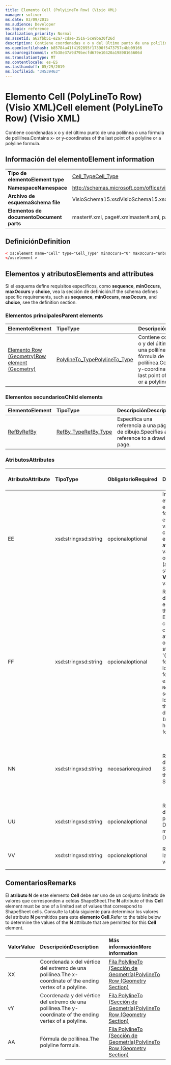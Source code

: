 ```yaml
---
title: Elemento Cell (PolyLineTo Row) (Visio XML)
manager: soliver
ms.date: 03/09/2015
ms.audience: Developer
ms.topic: reference
localization_priority: Normal
ms.assetid: a62fbb51-e2a7-cdae-3516-5ce9ba30f26d
description: Contiene coordenadas x o y del último punto de una polilínea o una fórmula de polilínea.
ms.openlocfilehash: b85784a41f4192895f17390f5473757c4bb09166
ms.sourcegitcommit: e7b38e37a9d79becfd679e10420a19890165606d
ms.translationtype: MT
ms.contentlocale: es-ES
ms.lasthandoff: 05/29/2019
ms.locfileid: "34539463"
---
```

# <a name="cell-element-polylineto-row-visio-xml"></a><span data-ttu-id="ec322-103">Elemento Cell (PolyLineTo Row) (Visio XML)</span><span class="sxs-lookup"><span data-stu-id="ec322-103">Cell element (PolyLineTo Row) (Visio XML)</span></span>

<span data-ttu-id="ec322-104">Contiene coordenadas x o y del último punto de una polilínea o una fórmula de polilínea.</span><span class="sxs-lookup"><span data-stu-id="ec322-104">Contains x- or y-coordinates of the last point of a polyline or a polyline formula.</span></span>
  
## <a name="element-information"></a><span data-ttu-id="ec322-105">Información del elemento</span><span class="sxs-lookup"><span data-stu-id="ec322-105">Element information</span></span>

|||
|:-----|:-----|
|<span data-ttu-id="ec322-106">**Tipo de elemento**</span><span class="sxs-lookup"><span data-stu-id="ec322-106">**Element type**</span></span> <br/> |[<span data-ttu-id="ec322-107">Cell_Type</span><span class="sxs-lookup"><span data-stu-id="ec322-107">Cell_Type</span></span>](cell_type-complextypevisio-xml.md) <br/> |
|<span data-ttu-id="ec322-108">**Namespace**</span><span class="sxs-lookup"><span data-stu-id="ec322-108">**Namespace**</span></span> <br/> |http://schemas.microsoft.com/office/visio/2012/main  <br/> |
|<span data-ttu-id="ec322-109">**Archivo de esquema**</span><span class="sxs-lookup"><span data-stu-id="ec322-109">**Schema file**</span></span> <br/> |<span data-ttu-id="ec322-110">VisioSchema15.xsd</span><span class="sxs-lookup"><span data-stu-id="ec322-110">VisioSchema15.xsd</span></span>  <br/> |
|<span data-ttu-id="ec322-111">**Elementos de documento**</span><span class="sxs-lookup"><span data-stu-id="ec322-111">**Document parts**</span></span> <br/> |<span data-ttu-id="ec322-112">master#.xml, page#.xml</span><span class="sxs-lookup"><span data-stu-id="ec322-112">master#.xml, page#.xml</span></span>  <br/> |
   
## <a name="definition"></a><span data-ttu-id="ec322-113">Definición</span><span class="sxs-lookup"><span data-stu-id="ec322-113">Definition</span></span>

```XML
< xs:element name="Cell" type="Cell_Type" minOccurs="0" maxOccurs="unbounded" >
</xs:element >
```

## <a name="elements-and-attributes"></a><span data-ttu-id="ec322-114">Elementos y atributos</span><span class="sxs-lookup"><span data-stu-id="ec322-114">Elements and attributes</span></span>

<span data-ttu-id="ec322-115">Si el esquema define requisitos específicos, como **sequence**, **minOccurs**, **maxOccurs** y **choice**, vea la sección de definición.</span><span class="sxs-lookup"><span data-stu-id="ec322-115">If the schema defines specific requirements, such as **sequence**, **minOccurs**, **maxOccurs**, and **choice**, see the definition section.</span></span> 
  
### <a name="parent-elements"></a><span data-ttu-id="ec322-116">Elementos principales</span><span class="sxs-lookup"><span data-stu-id="ec322-116">Parent elements</span></span>

|<span data-ttu-id="ec322-117">**Elemento**</span><span class="sxs-lookup"><span data-stu-id="ec322-117">**Element**</span></span>|<span data-ttu-id="ec322-118">**Tipo**</span><span class="sxs-lookup"><span data-stu-id="ec322-118">**Type**</span></span>|<span data-ttu-id="ec322-119">**Descripción**</span><span class="sxs-lookup"><span data-stu-id="ec322-119">**Description**</span></span>|
|:-----|:-----|:-----|
|[<span data-ttu-id="ec322-120">Elemento Row (Geometry)</span><span class="sxs-lookup"><span data-stu-id="ec322-120">Row element (Geometry)</span></span>](row-element-geometry-sectionvisio-xml.md) <br/> |[<span data-ttu-id="ec322-121">PolylineTo_Type</span><span class="sxs-lookup"><span data-stu-id="ec322-121">PolylineTo_Type</span></span>](polylineto_type-complextypevisio-xml.md) <br/> |<span data-ttu-id="ec322-122">Contiene coordenadas x o y del último punto de una polilínea o una fórmula de polilínea.</span><span class="sxs-lookup"><span data-stu-id="ec322-122">Contains x- or y-coordinates of the last point of a polyline or a polyline formula.</span></span>  <br/> |
   
### <a name="child-elements"></a><span data-ttu-id="ec322-123">Elementos secundarios</span><span class="sxs-lookup"><span data-stu-id="ec322-123">Child elements</span></span>

|<span data-ttu-id="ec322-124">**Elemento**</span><span class="sxs-lookup"><span data-stu-id="ec322-124">**Element**</span></span>|<span data-ttu-id="ec322-125">**Tipo**</span><span class="sxs-lookup"><span data-stu-id="ec322-125">**Type**</span></span>|<span data-ttu-id="ec322-126">**Descripción**</span><span class="sxs-lookup"><span data-stu-id="ec322-126">**Description**</span></span>|
|:-----|:-----|:-----|
|[<span data-ttu-id="ec322-127">RefBy</span><span class="sxs-lookup"><span data-stu-id="ec322-127">RefBy</span></span>](refby-element-cell_type-complextypevisio-xml.md) <br/> |[<span data-ttu-id="ec322-128">RefBy_Type</span><span class="sxs-lookup"><span data-stu-id="ec322-128">RefBy_Type</span></span>](refby_type-complextypevisio-xml.md) <br/> |<span data-ttu-id="ec322-129">Especifica una referencia a una página de dibujo.</span><span class="sxs-lookup"><span data-stu-id="ec322-129">Specifies a reference to a drawing page.</span></span>  <br/> |
   
### <a name="attributes"></a><span data-ttu-id="ec322-130">Atributos</span><span class="sxs-lookup"><span data-stu-id="ec322-130">Attributes</span></span>

|<span data-ttu-id="ec322-131">**Atributo**</span><span class="sxs-lookup"><span data-stu-id="ec322-131">**Attribute**</span></span>|<span data-ttu-id="ec322-132">**Tipo**</span><span class="sxs-lookup"><span data-stu-id="ec322-132">**Type**</span></span>|<span data-ttu-id="ec322-133">**Obligatorio**</span><span class="sxs-lookup"><span data-stu-id="ec322-133">**Required**</span></span>|<span data-ttu-id="ec322-134">**Descripción**</span><span class="sxs-lookup"><span data-stu-id="ec322-134">**Description**</span></span>|<span data-ttu-id="ec322-135">**Posibles valores**</span><span class="sxs-lookup"><span data-stu-id="ec322-135">**Possible values**</span></span>|
|:-----|:-----|:-----|:-----|:-----|
|<span data-ttu-id="ec322-136">E</span><span class="sxs-lookup"><span data-stu-id="ec322-136">E</span></span>  <br/> |<span data-ttu-id="ec322-137">xsd:string</span><span class="sxs-lookup"><span data-stu-id="ec322-137">xsd:string</span></span>  <br/> |<span data-ttu-id="ec322-138">opcional</span><span class="sxs-lookup"><span data-stu-id="ec322-138">optional</span></span>  <br/> |<span data-ttu-id="ec322-139">Indica que la fórmula se evalúa como un error.</span><span class="sxs-lookup"><span data-stu-id="ec322-139">Indicates that the formula evaluates to an error.</span></span> <span data-ttu-id="ec322-140">El valor de **E** es el valor actual (una cadena de mensaje de error); el valor del atributo **V** es el último valor válido.</span><span class="sxs-lookup"><span data-stu-id="ec322-140">The value of **E** is the current value (an error message string); the value of the **V** attribute is the last valid value.</span></span>  <br/> |<span data-ttu-id="ec322-141">Una cadena de mensaje de error.</span><span class="sxs-lookup"><span data-stu-id="ec322-141">An error message string.</span></span>  <br/> |
|<span data-ttu-id="ec322-142">F</span><span class="sxs-lookup"><span data-stu-id="ec322-142">F</span></span>  <br/> |<span data-ttu-id="ec322-143">xsd:string</span><span class="sxs-lookup"><span data-stu-id="ec322-143">xsd:string</span></span>  <br/> |<span data-ttu-id="ec322-144">opcional</span><span class="sxs-lookup"><span data-stu-id="ec322-144">optional</span></span>  <br/> | <span data-ttu-id="ec322-145">Representa la fórmula del elemento.</span><span class="sxs-lookup"><span data-stu-id="ec322-145">Represents the element's formula.</span></span> <span data-ttu-id="ec322-146">Este atributo puede contener una de las cadenas siguientes:</span><span class="sxs-lookup"><span data-stu-id="ec322-146">This attribute can contain one of the following strings:</span></span>  <br/>  <span data-ttu-id="ec322-147">'(alguna fórmula)' si la fórmula existe localmente</span><span class="sxs-lookup"><span data-stu-id="ec322-147">'(some formula)' if the formula exists locally</span></span>  <br/>  <span data-ttu-id="ec322-148">`No Formula` si la fórmula se elimina o bloquea localmente</span><span class="sxs-lookup"><span data-stu-id="ec322-148">`No Formula` if the formula is locally deleted or blocked</span></span>  <br/>  <span data-ttu-id="ec322-149">`Inh` si la fórmula se hereda.</span><span class="sxs-lookup"><span data-stu-id="ec322-149">`Inh` if the formula is inherited.</span></span>  <br/> |<span data-ttu-id="ec322-150">Una fórmula.</span><span class="sxs-lookup"><span data-stu-id="ec322-150">A formula.</span></span>  <br/> |
|<span data-ttu-id="ec322-151">N</span><span class="sxs-lookup"><span data-stu-id="ec322-151">N</span></span>  <br/> |<span data-ttu-id="ec322-152">xsd:string</span><span class="sxs-lookup"><span data-stu-id="ec322-152">xsd:string</span></span>  <br/> |<span data-ttu-id="ec322-153">necesario</span><span class="sxs-lookup"><span data-stu-id="ec322-153">required</span></span>  <br/> |<span data-ttu-id="ec322-154">Representa el nombre de la celda ShapeSheet.</span><span class="sxs-lookup"><span data-stu-id="ec322-154">Represents the name of the ShapeSheet cell.</span></span>  <br/> |<span data-ttu-id="ec322-155">Nombre de la celda ShapeSheet.</span><span class="sxs-lookup"><span data-stu-id="ec322-155">The name of the ShapeSheet cell.</span></span>  <br/> <span data-ttu-id="ec322-156">Vea la sección Comentarios a continuación.</span><span class="sxs-lookup"><span data-stu-id="ec322-156">See the Remarks section below.</span></span>  <br/> |
|<span data-ttu-id="ec322-157">U</span><span class="sxs-lookup"><span data-stu-id="ec322-157">U</span></span>  <br/> |<span data-ttu-id="ec322-158">xsd:string</span><span class="sxs-lookup"><span data-stu-id="ec322-158">xsd:string</span></span>  <br/> |<span data-ttu-id="ec322-159">opcional</span><span class="sxs-lookup"><span data-stu-id="ec322-159">optional</span></span>  <br/> |<span data-ttu-id="ec322-160">Representa una unidad de medida El valor predeterminado es DL.</span><span class="sxs-lookup"><span data-stu-id="ec322-160">Represents a unit of measure The default is DL.</span></span>  <br/> |<span data-ttu-id="ec322-161">Las unidades de la celda.</span><span class="sxs-lookup"><span data-stu-id="ec322-161">The units of the cell.</span></span>  <br/> |
|<span data-ttu-id="ec322-162">V</span><span class="sxs-lookup"><span data-stu-id="ec322-162">V</span></span>  <br/> |<span data-ttu-id="ec322-163">xsd:string</span><span class="sxs-lookup"><span data-stu-id="ec322-163">xsd:string</span></span>  <br/> |<span data-ttu-id="ec322-164">opcional</span><span class="sxs-lookup"><span data-stu-id="ec322-164">optional</span></span>  <br/> |<span data-ttu-id="ec322-165">Representa el valor de la celda.</span><span class="sxs-lookup"><span data-stu-id="ec322-165">Represents the value of the cell.</span></span>  <br/> |<span data-ttu-id="ec322-166">Valor de la celda ShapeSheet.</span><span class="sxs-lookup"><span data-stu-id="ec322-166">The value of the ShapeSheet cell.</span></span>  <br/> |
   
## <a name="remarks"></a><span data-ttu-id="ec322-167">Comentarios</span><span class="sxs-lookup"><span data-stu-id="ec322-167">Remarks</span></span>

<span data-ttu-id="ec322-168">El **atributo N** de este elemento **Cell** debe ser uno de un conjunto limitado de valores que corresponden a celdas ShapeSheet.</span><span class="sxs-lookup"><span data-stu-id="ec322-168">The **N** attribute of this **Cell** element must be one of a limited set of values that correspond to ShapeSheet cells.</span></span> <span data-ttu-id="ec322-169">Consulte la tabla siguiente para determinar los valores del atributo **N** permitidos para este **elemento Cell.**</span><span class="sxs-lookup"><span data-stu-id="ec322-169">Refer to the table below to determine the values of the **N** attribute that are permitted for this **Cell** element.</span></span> 
  
|<span data-ttu-id="ec322-170">**Valor**</span><span class="sxs-lookup"><span data-stu-id="ec322-170">**Value**</span></span>|<span data-ttu-id="ec322-171">**Descripción**</span><span class="sxs-lookup"><span data-stu-id="ec322-171">**Description**</span></span>|<span data-ttu-id="ec322-172">**Más información**</span><span class="sxs-lookup"><span data-stu-id="ec322-172">**More information**</span></span>|
|:-----|:-----|:-----|
|<span data-ttu-id="ec322-173">X</span><span class="sxs-lookup"><span data-stu-id="ec322-173">X</span></span>  <br/> |<span data-ttu-id="ec322-174">Coordenada x del vértice del extremo de una polilínea.</span><span class="sxs-lookup"><span data-stu-id="ec322-174">The x-coordinate of the ending vertex of a polyline.</span></span>  <br/> |[<span data-ttu-id="ec322-175">Fila PolylineTo (Sección de Geometría)</span><span class="sxs-lookup"><span data-stu-id="ec322-175">PolylineTo Row (Geometry Section)</span></span>](polylineto-row-geometry-section.md) <br/> |
|<span data-ttu-id="ec322-176">v</span><span class="sxs-lookup"><span data-stu-id="ec322-176">Y</span></span>  <br/> |<span data-ttu-id="ec322-177">Coordenada y del vértice del extremo de una polilínea.</span><span class="sxs-lookup"><span data-stu-id="ec322-177">The y-coordinate of the ending vertex of a polyline.</span></span>  <br/> |[<span data-ttu-id="ec322-178">Fila PolylineTo (Sección de Geometría)</span><span class="sxs-lookup"><span data-stu-id="ec322-178">PolylineTo Row (Geometry Section)</span></span>](polylineto-row-geometry-section.md) <br/> |
|<span data-ttu-id="ec322-179">A</span><span class="sxs-lookup"><span data-stu-id="ec322-179">A</span></span>  <br/> |<span data-ttu-id="ec322-180">Fórmula de polilínea.</span><span class="sxs-lookup"><span data-stu-id="ec322-180">The polyline formula.</span></span>  <br/> |[<span data-ttu-id="ec322-181">Fila PolylineTo (Sección de Geometría)</span><span class="sxs-lookup"><span data-stu-id="ec322-181">PolylineTo Row (Geometry Section)</span></span>](polylineto-row-geometry-section.md) <br/> |
   

